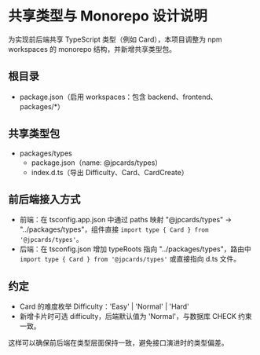 # 共享类型与 Monorepo 设计说明

为实现前后端共享 TypeScript 类型（例如 Card），本项目调整为 npm workspaces 的 monorepo
结构，并新增共享类型包。

## 根目录

- package.json（启用 workspaces：包含 backend、frontend、packages/*）

## 共享类型包

- packages/types
  - package.json（name: @jpcards/types）
  - index.d.ts（导出 Difficulty、Card、CardCreate）

## 前后端接入方式

- 前端：在 tsconfig.app.json 中通过 paths 映射 "@jpcards/types" -> "../packages/types"，组件直接
  `import type { Card } from '@jpcards/types'`。
- 后端：在 tsconfig.json 增加 typeRoots 指向 "../packages/types"，路由中
  `import type { Card } from '@jpcards/types'` 或直接指向 d.ts 文件。

## 约定

- Card 的难度枚举 Difficulty：'Easy' | 'Normal' | 'Hard'
- 新增卡片时可选 difficulty，后端默认值为 'Normal'，与数据库 CHECK 约束一致。

这样可以确保前后端在类型层面保持一致，避免接口演进时的类型偏差。
